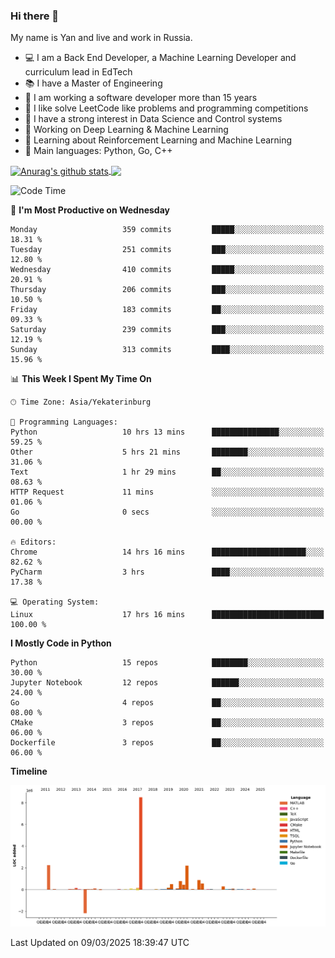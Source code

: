 ### Hi there 👋

My name is Yan and live and work in Russia.

- 💻 I am a Back End Developer, a Machine Learning Developer and curriculum lead in EdTech
- 📚 I have a Master of Engineering
- 🤔 I am working a software developer more than 15 years
- 🌱 I like solve LeetCode like problems and programming competitions
- 📝 I have a strong interest in Data Science and Control systems
- 🔭 Working on Deep Learning & Machine Learning
- 🌱 Learning about Reinforcement Learning and Machine Learning
- 🌟 Main languages: Python, Go, C++

<!--


**yanchick/yanchick** is a ✨ _special_ ✨ repository because its `README.md` (this file) appears on your GitHub profile.

Here are some ideas to get you started:

- I am a self taught Full Stack Developer and a Machine Learning Developer
- 🌱 I’m currently learning ...
- 👯 I’m looking to collaborate on ...
- 🤔 I’m looking for help with ...
- 💬 Ask me about ...
- 📫 How to reach me: ...
- 😄 Pronouns: ...
- ⚡ Fun fact: ...

-->


<a href="https://github.com/anuraghazra/github-readme-stats">
    <img align="center" src="https://github-readme-stats.vercel.app/api?username=yanchick&count_private=true" alt="Anurag's github stats" />
</a>
<a href="https://github.com/anuraghazra/github-readme-stats">
    <img align="center" src="https://github-readme-stats.vercel.app/api/top-langs/?username=yanchick&hide=javascript,html,CSS" />
</a>

<!--START_SECTION:waka-->
![Code Time](http://img.shields.io/badge/Code%20Time-2%2C943%20hrs%2027%20mins-blue)

📅 **I'm Most Productive on Wednesday** 

```text
Monday                   359 commits         █████░░░░░░░░░░░░░░░░░░░░   18.31 % 
Tuesday                  251 commits         ███░░░░░░░░░░░░░░░░░░░░░░   12.80 % 
Wednesday                410 commits         █████░░░░░░░░░░░░░░░░░░░░   20.91 % 
Thursday                 206 commits         ███░░░░░░░░░░░░░░░░░░░░░░   10.50 % 
Friday                   183 commits         ██░░░░░░░░░░░░░░░░░░░░░░░   09.33 % 
Saturday                 239 commits         ███░░░░░░░░░░░░░░░░░░░░░░   12.19 % 
Sunday                   313 commits         ████░░░░░░░░░░░░░░░░░░░░░   15.96 % 
```


📊 **This Week I Spent My Time On** 

```text
🕑︎ Time Zone: Asia/Yekaterinburg

💬 Programming Languages: 
Python                   10 hrs 13 mins      ███████████████░░░░░░░░░░   59.25 % 
Other                    5 hrs 21 mins       ████████░░░░░░░░░░░░░░░░░   31.06 % 
Text                     1 hr 29 mins        ██░░░░░░░░░░░░░░░░░░░░░░░   08.63 % 
HTTP Request             11 mins             ░░░░░░░░░░░░░░░░░░░░░░░░░   01.06 % 
Go                       0 secs              ░░░░░░░░░░░░░░░░░░░░░░░░░   00.00 % 

🔥 Editors: 
Chrome                   14 hrs 16 mins      █████████████████████░░░░   82.62 % 
PyCharm                  3 hrs               ████░░░░░░░░░░░░░░░░░░░░░   17.38 % 

💻 Operating System: 
Linux                    17 hrs 16 mins      █████████████████████████   100.00 % 
```

**I Mostly Code in Python** 

```text
Python                   15 repos            ████████░░░░░░░░░░░░░░░░░   30.00 % 
Jupyter Notebook         12 repos            ██████░░░░░░░░░░░░░░░░░░░   24.00 % 
Go                       4 repos             ██░░░░░░░░░░░░░░░░░░░░░░░   08.00 % 
CMake                    3 repos             ██░░░░░░░░░░░░░░░░░░░░░░░   06.00 % 
Dockerfile               3 repos             ██░░░░░░░░░░░░░░░░░░░░░░░   06.00 % 
```



**Timeline**

![Lines of Code chart](https://raw.githubusercontent.com/yanchick/yanchick/main/assets/bar_graph.png)


 Last Updated on 09/03/2025 18:39:47 UTC
<!--END_SECTION:waka-->


